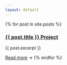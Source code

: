 ```yaml
---
layout: default
---
```



{% for post in site.posts %}
<h3><a href="{{ site.baseurl }}{{ post.url }}">{{ post.title }} Project</a></h3>
{{ post.excerpt }}

<a href="{{ site.baseurl }}{{ post.url }}">Read more</a> &rarr;
{% endfor %}

